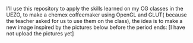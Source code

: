 I'll use this repository to apply the skills learned on my CG classes in the UEZO, to make a chemex coffeemaker using OpenGL and GLUT( because the teacher asked for us to use them on the class), the idea is to make a new image inspired by the pictures below before the period ends:
[I have not upload the pictures yet]
